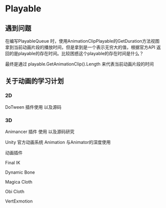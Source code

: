 # Playable

## 遇到问题

在编写PlayableQueue 时，使用AnimationClipPlayable的GetDuration方法视图拿到当前动画片段的播放时间，但是拿到是一个表示无穷大的值，根据官方API 返回的是playable的存在时间。比较困惑这个playable的存在时间是什么？

最终是通过 playable.GetAnimationClip().Length 来代表当前动画片段的时间

## 关于动画的学习计划

### 2D

DoTween 插件使用 以及源码

### 3D

Animancer 插件 使用 以及源码研究

Unity 官方动画系统 Animation 与Animator的深度使用

动画插件

Final IK

Dynamic Bone

Magica Cloth

Obi Cloth

VertExmotion